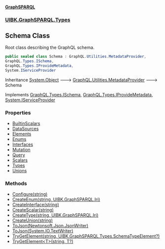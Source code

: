#### [GraphSPARQL](./index.md 'index')
### [UIBK.GraphSPARQL.Types](./UIBK-GraphSPARQL-Types.md 'UIBK.GraphSPARQL.Types')
## Schema Class
Root class describing the GraphQL schema.  
```csharp
public sealed class Schema : GraphQL.Utilities.MetadataProvider,
GraphQL.Types.ISchema,
GraphQL.Types.IProvideMetadata,
System.IServiceProvider
```
Inheritance [System.Object](https://docs.microsoft.com/en-us/dotnet/api/System.Object 'System.Object') &#129106; [GraphQL.Utilities.MetadataProvider](https://docs.microsoft.com/en-us/dotnet/api/GraphQL.Utilities.MetadataProvider 'GraphQL.Utilities.MetadataProvider') &#129106; Schema  

Implements [GraphQL.Types.ISchema](https://docs.microsoft.com/en-us/dotnet/api/GraphQL.Types.ISchema 'GraphQL.Types.ISchema'), [GraphQL.Types.IProvideMetadata](https://docs.microsoft.com/en-us/dotnet/api/GraphQL.Types.IProvideMetadata 'GraphQL.Types.IProvideMetadata'), [System.IServiceProvider](https://docs.microsoft.com/en-us/dotnet/api/System.IServiceProvider 'System.IServiceProvider')  
### Properties
- [BuiltinScalars](./UIBK-GraphSPARQL-Types-Schema-BuiltinScalars.md 'UIBK.GraphSPARQL.Types.Schema.BuiltinScalars')
- [DataSources](./UIBK-GraphSPARQL-Types-Schema-DataSources.md 'UIBK.GraphSPARQL.Types.Schema.DataSources')
- [Elements](./UIBK-GraphSPARQL-Types-Schema-Elements.md 'UIBK.GraphSPARQL.Types.Schema.Elements')
- [Enums](./UIBK-GraphSPARQL-Types-Schema-Enums.md 'UIBK.GraphSPARQL.Types.Schema.Enums')
- [Interfaces](./UIBK-GraphSPARQL-Types-Schema-Interfaces.md 'UIBK.GraphSPARQL.Types.Schema.Interfaces')
- [Mutation](./UIBK-GraphSPARQL-Types-Schema-Mutation.md 'UIBK.GraphSPARQL.Types.Schema.Mutation')
- [Query](./UIBK-GraphSPARQL-Types-Schema-Query.md 'UIBK.GraphSPARQL.Types.Schema.Query')
- [Scalars](./UIBK-GraphSPARQL-Types-Schema-Scalars.md 'UIBK.GraphSPARQL.Types.Schema.Scalars')
- [Types](./UIBK-GraphSPARQL-Types-Schema-Types.md 'UIBK.GraphSPARQL.Types.Schema.Types')
- [Unions](./UIBK-GraphSPARQL-Types-Schema-Unions.md 'UIBK.GraphSPARQL.Types.Schema.Unions')
### Methods
- [Configure(string)](./UIBK-GraphSPARQL-Types-Schema-Configure(string).md 'UIBK.GraphSPARQL.Types.Schema.Configure(string)')
- [CreateEnum(string, UIBK.GraphSPARQL.Iri)](./UIBK-GraphSPARQL-Types-Schema-CreateEnum(string_UIBK-GraphSPARQL-Iri).md 'UIBK.GraphSPARQL.Types.Schema.CreateEnum(string, UIBK.GraphSPARQL.Iri)')
- [CreateInterface(string)](./UIBK-GraphSPARQL-Types-Schema-CreateInterface(string).md 'UIBK.GraphSPARQL.Types.Schema.CreateInterface(string)')
- [CreateScalar(string)](./UIBK-GraphSPARQL-Types-Schema-CreateScalar(string).md 'UIBK.GraphSPARQL.Types.Schema.CreateScalar(string)')
- [CreateType(string, UIBK.GraphSPARQL.Iri)](./UIBK-GraphSPARQL-Types-Schema-CreateType(string_UIBK-GraphSPARQL-Iri).md 'UIBK.GraphSPARQL.Types.Schema.CreateType(string, UIBK.GraphSPARQL.Iri)')
- [CreateUnion(string)](./UIBK-GraphSPARQL-Types-Schema-CreateUnion(string).md 'UIBK.GraphSPARQL.Types.Schema.CreateUnion(string)')
- [ToJson(Newtonsoft.Json.JsonWriter)](./UIBK-GraphSPARQL-Types-Schema-ToJson(Newtonsoft-Json-JsonWriter).md 'UIBK.GraphSPARQL.Types.Schema.ToJson(Newtonsoft.Json.JsonWriter)')
- [ToJson(System.IO.TextWriter)](./UIBK-GraphSPARQL-Types-Schema-ToJson(System-IO-TextWriter).md 'UIBK.GraphSPARQL.Types.Schema.ToJson(System.IO.TextWriter)')
- [TryGetElement(string, UIBK.GraphSPARQL.Types.SchemaTypeElement?)](./UIBK-GraphSPARQL-Types-Schema-TryGetElement(string_UIBK-GraphSPARQL-Types-SchemaTypeElement-).md 'UIBK.GraphSPARQL.Types.Schema.TryGetElement(string, UIBK.GraphSPARQL.Types.SchemaTypeElement?)')
- [TryGetElement&lt;T&gt;(string, T?)](./UIBK-GraphSPARQL-Types-Schema-TryGetElement-T-(string_T-).md 'UIBK.GraphSPARQL.Types.Schema.TryGetElement&lt;T&gt;(string, T?)')
